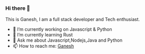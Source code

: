 ### Hi there 👋

This is Ganesh, I am a full stack developer and Tech enthusiast. 

- 🔭 I’m currently working on Javascript & Python
- 🌱 I’m currently learning Rust
- 💬 Ask me about Javascript,Nodejs,Java and Python
- 📫 How to reach me: [Ganesh](https://twitter.com/ganesh_geeky)

<!--
**ganeshraja10/ganeshraja10** is a ✨ _special_ ✨ repository because its `README.md` (this file) appears on your GitHub profile.

- 😄 Pronouns: ...
- ⚡ Fun fact: ...
-->
